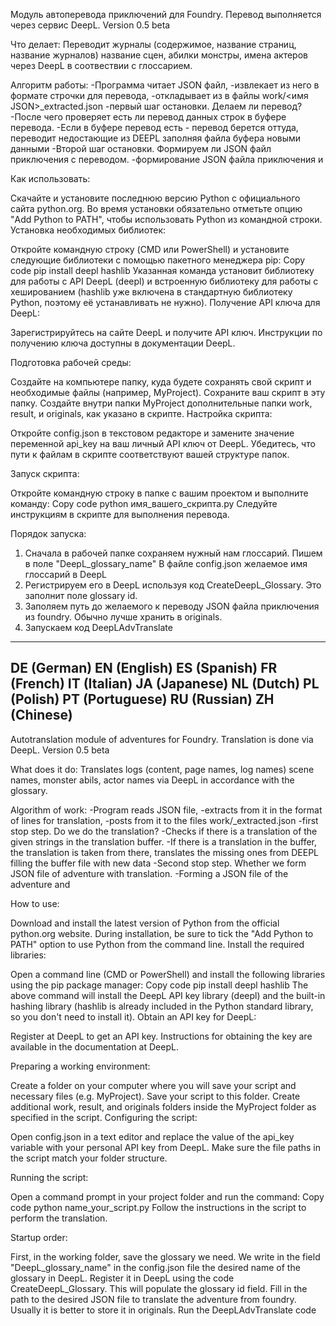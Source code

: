 Модуль автоперевода приключений для Foundry. Перевод выполняется через сервис DeepL.
Version 0.5 beta

Что делает:
Переводит журналы (содержимое, название страниц, название журналов) название сцен, абилки монстры, имена актеров через DeepL в соотвествии с глоссарием.

Алгоритм работы:
-Программа читает JSON файл, 
-извлекает из него в формате строчки для перевода, 
-откладывает из в файлы work/<имя JSON>_extracted.json
-первый шаг остановки. Делаем ли перевод?
-После чего проверяет есть ли перевод данных строк в буфере перевода. 
-Если в буфере перевод есть - перевод берется оттуда, переводит недостающие из DEEPL заполняя файла буфера новыми данными
-Второй шаг остановки. Формируем ли JSON файл приключения с переводом.
-формирование JSON файла приключения и

Как использовать:

Скачайте и установите последнюю версию Python с официального сайта python.org.
Во время установки обязательно отметьте опцию "Add Python to PATH", чтобы использовать Python из командной строки.
Установка необходимых библиотек:

Откройте командную строку (CMD или PowerShell) и установите следующие библиотеки с помощью пакетного менеджера pip:
Copy code
pip install deepl hashlib
Указанная команда установит библиотеку для работы с API DeepL (deepl) и встроенную библиотеку для работы с хешированием (hashlib уже включена в стандартную библиотеку Python, поэтому её устанавливать не нужно).
Получение API ключа для DeepL:

Зарегистрируйтесь на сайте DeepL и получите API ключ. Инструкции по получению ключа доступны в документации DeepL.

Подготовка рабочей среды:

Создайте на компьютере папку, куда будете сохранять свой скрипт и необходимые файлы (например, MyProject).
Сохраните ваш скрипт в эту папку.
Создайте внутри папки MyProject дополнительные папки work, result, и originals, как указано в скрипте.
Настройка скрипта:

Откройте config.json в текстовом редакторе и замените значение переменной api_key на ваш личный API ключ от DeepL.
Убедитесь, что пути к файлам в скрипте соответствуют вашей структуре папок.

Запуск скрипта:

Откройте командную строку в папке с вашим проектом и выполните команду:
Copy code
python имя_вашего_скрипта.py
Следуйте инструкциям в скрипте для выполнения перевода.

Порядок запуска:
1) Сначала в рабочей папке сохраняем нужный нам глоссарий. Пишем в поле "DeepL_glossary_name" В файле config.json желаемое имя глоссарий в DeepL
2) Регистрируем его в DeepL используя код CreateDeepL_Glossary. Это заполнит поле glossary id.
3) Заполяем путь до желаемого к переводу JSON файла приключения из foundry. Обычно лучше хранить в originals.
4) Запускаем код DeepLAdvTranslate


-----------------------------------------------------------------------------------------------------------------------------------------------------------------------
DE (German)
EN (English)
ES (Spanish)
FR (French)
IT (Italian)
JA (Japanese)
NL (Dutch)
PL (Polish)
PT (Portuguese)
RU (Russian)
ZH (Chinese)
---------------------------------------------------------------------------------------------------------------------------------------------------------------------------
Autotranslation module of adventures for Foundry. Translation is done via DeepL. Version 0.5 beta

What does it do: Translates logs (content, page names, log names) scene names, monster abils, actor names via DeepL in accordance with the glossary.

Algorithm of work: -Program reads JSON file, -extracts from it in the format of lines for translation, -posts from it to the files work/<name JSON>_extracted.json -first stop step. Do we do the translation? -Checks if there is a translation of the given strings in the translation buffer. -If there is a translation in the buffer, the translation is taken from there, translates the missing ones from DEEPL filling the buffer file with new data -Second stop step. Whether we form JSON file of adventure with translation. -Forming a JSON file of the adventure and

How to use:

Download and install the latest version of Python from the official python.org website. During installation, be sure to tick the "Add Python to PATH" option to use Python from the command line. Install the required libraries:

Open a command line (CMD or PowerShell) and install the following libraries using the pip package manager: Copy code pip install deepl hashlib The above command will install the DeepL API key library (deepl) and the built-in hashing library (hashlib is already included in the Python standard library, so you don't need to install it). Obtain an API key for DeepL:

Register at DeepL to get an API key. Instructions for obtaining the key are available in the documentation at DeepL.

Preparing a working environment:

Create a folder on your computer where you will save your script and necessary files (e.g. MyProject). Save your script to this folder. Create additional work, result, and originals folders inside the MyProject folder as specified in the script. Configuring the script:

Open config.json in a text editor and replace the value of the api_key variable with your personal API key from DeepL. Make sure the file paths in the script match your folder structure.

Running the script:

Open a command prompt in your project folder and run the command: Copy code python name_your_script.py Follow the instructions in the script to perform the translation.

Startup order:

First, in the working folder, save the glossary we need. We write in the field "DeepL_glossary_name" in the config.json file the desired name of the glossary in DeepL.
Register it in DeepL using the code CreateDeepL_Glossary. This will populate the glossary id field.
Fill in the path to the desired JSON file to translate the adventure from foundry. Usually it is better to store it in originals.
Run the DeepLAdvTranslate code
